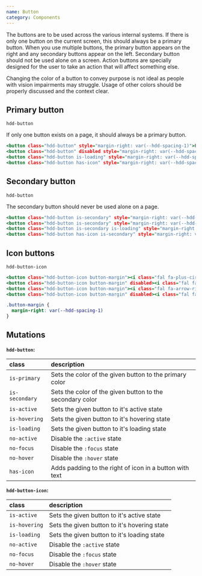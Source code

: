 ```yaml
---
name: Button
category: Components
---
```


The buttons are to be used across the various internal systems. If there is only one button on the current screen, this should always be a primary button. When you use multiple buttons, the primary button appears on the right and any secondary buttons appear on the left. Secondary button should not be used alone on a screen. Action buttons are specially designed for the user to take an action that will affect something else.

Changing the color of a button to convey purpose is not ideal as people with vision impairments may struggle. Usage of other colors should be properly discussed and the context clear.


## Primary button
`hdd-button`

If only one button exists on a page, it should always be a primary button. 

```primary-button.html
<button class="hdd-button" style="margin-right: var(--hdd-spacing-1)">Primary</button>
<button class="hdd-button" disabled style="margin-right: var(--hdd-spacing-1)">Disabled</button>
<button class="hdd-button is-loading" style="margin-right: var(--hdd-spacing-1)">Loading</button>
<button class="hdd-button has-icon" style="margin-right: var(--hdd-spacing-1)"><i class="fal fa-cog"></i>Icon button</button>
```

## Secondary button
`hdd-button`

The secondary button should never be used alone on a page.

```secondary-button.html
<button class="hdd-button is-secondary" style="margin-right: var(--hdd-spacing-1)">Secondary</button>
<button class="hdd-button is-secondary" style="margin-right: var(--hdd-spacing-1)" disabled>Disabled</button>
<button class="hdd-button is-secondary is-loading" style="margin-right: var(--hdd-spacing-1)">Loading</button>
<button class="hdd-button has-icon is-secondary" style="margin-right: var(--hdd-spacing-1)"><i class="fal fa-cog"></i>Icon button</button>
```

## Icon buttons
`hdd-button-icon`


```icon-button.html
<button class="hdd-button-icon button-margin"><i class="fal fa-plus-circle"></i></button>
<button class="hdd-button-icon button-margin" disabled><i class="fal fa-plus-circle"></i></button>
<button class="hdd-button-icon button-margin"><i class="fal fa-arrow-right"></i></button>
<button class="hdd-button-icon button-margin" disabled><i class="fal fa-arrow-right"></i></button>
```

```icon-button.css  hidden
.button-margin {
  margin-right: var(--hdd-spacing-1)
}
```

## Mutations
**`hdd-button`:**

| class | description|
| :--- | :--- |
| `is-primary` | Sets the color of the given button to the primary color |
| `is-secondary` | Sets the color of the given button to the secondary color |
| `is-active` | Sets the given button to it's active state |
| `is-hovering` | Sets the given button to it's hovering state |
| `is-loading` | Sets the given button to it's loading state |
| `no-active` | Disable the `:active` state |
| `no-focus` | Disable the `:focus` state |
| `no-hover` | Disable the `:hover` state |
| `has-icon` | Adds padding to the right of icon in a button with text |

**`hdd-button-icon`:**

| class | description|
| :--- | :--- |
| `is-active` | Sets the given button to it's active state |
| `is-hovering` | Sets the given button to it's hovering state |
| `is-loading` | Sets the given button to it's loading state |
| `no-active` | Disable the `:active` state |
| `no-focus` | Disable the `:focus` state |
| `no-hover` | Disable the `:hover` state |
